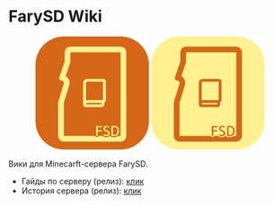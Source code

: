 # FarySD Wiki

<p align="center">
    <img src="./logo.png" width="40%" />
    <img src="./logo-l.png" width="40%" />
</p>

Вики для Minecarft-сервера FarySD.

- Гайды по серверу (релиз): [клик](https://farysd.gitbook.io/guides/)
- История сервера (релиз): [клик](https://farysd.gitbook.io/history/)
